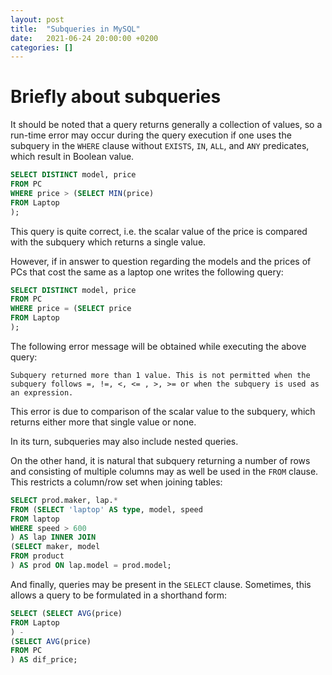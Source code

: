 ```yaml
---
layout: post
title:  "Subqueries in MySQL"
date:   2021-06-24 20:00:00 +0200
categories: []
---
```


# Briefly about subqueries

It should be noted that a query returns generally a collection of values, so a run-time error may occur during the query execution if one uses the subquery in the `WHERE` clause without `EXISTS`, `IN`, `ALL`, and `ANY` predicates, which result in Boolean value.

```sql
SELECT DISTINCT model, price
FROM PC
WHERE price > (SELECT MIN(price) 
FROM Laptop
);
```

This query is quite correct, i.e. the scalar value of the price is compared with the subquery which returns a single value. 

However, if in answer to question regarding the models and the prices of PCs that cost the same as a laptop one writes the following query:

```sql
SELECT DISTINCT model, price
FROM PC
WHERE price = (SELECT price
FROM Laptop
);
 ```
The following error message will be obtained while executing the above query:

`Subquery returned more than 1 value. This is not permitted when the subquery follows =, !=, <, <= , >, >= or when the subquery is used as an expression.`

This error is due to comparison of the scalar value to the subquery, which returns either more that single value or none.

In its turn, subqueries may also include nested queries.

On the other hand, it is natural that subquery returning a number of rows and consisting of multiple columns may as well be used in the `FROM` clause. This restricts a column/row set when joining tables:

```sql
SELECT prod.maker, lap.*
FROM (SELECT 'laptop' AS type, model, speed
FROM laptop
WHERE speed > 600
) AS lap INNER JOIN 
(SELECT maker, model
FROM product
) AS prod ON lap.model = prod.model;
```

And finally, queries may be present in the `SELECT` clause. Sometimes, this allows a query to be formulated in a shorthand form:

```sql
SELECT (SELECT AVG(price)
FROM Laptop
) -
(SELECT AVG(price)
FROM PC
) AS dif_price;
```
